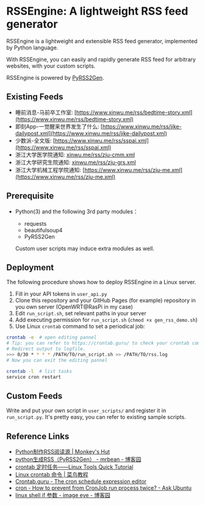 # RSSEngine: A lightweight RSS feed generator

RSSEngine is a lightweight and extensible RSS feed generator, implemented by Python language. 

With RSSEngine, you can easily and rapidly generate RSS feed for arbitrary websites, with your custom scripts.

RSSEngine is powered by [PyRSS2Gen](http://www.dalkescientific.com/Python/PyRSS2Gen.html).

## Existing Feeds

- 睡前消息-马前卒工作室: [https://www.xinwu.me/rss/bedtime-story.xml](https://www.xinwu.me/rss/bedtime-story.xml)
- 即刻App-一觉醒来世界发生了什么: [https://www.xinwu.me/rss/jike-dailypost.xml](https://www.xinwu.me/rss/jike-dailypost.xml)
- 少数派-全文版: [https://www.xinwu.me/rss/sspai.xml](https://www.xinwu.me/rss/sspai.xml)
- 浙江大学医学院通知: [xinwu.me/rss/zju-cmm.xml](xinwu.me/rss/zju-cmm.xml)
- 浙江大学研究生院通知: [xinwu.me/rss/zju-grs.xml](xinwu.me/rss/zju-grs.xml)
- 浙江大学机械工程学院通知: [https://www.xinwu.me/rss/zju-me.xml](https://www.xinwu.me/rss/zju-me.xml)

## Prerequisite

- Python(3) and the following 3rd party modules：
  - requests
  - beautifulsoup4
  - PyRSS2Gen
  
  Custom user scripts may induce extra modules as well.

## Deployment

The following procedure shows how to deploy RSSEngine in a Linux server. 

1. Fill in your API tokens in `user_api.py` 
2. Clone this repository and your GitHub Pages (for example) repository in you own server (OpenWRT@RasPi in my case)
3. Edit `run_script.sh`, set relevant paths in your server
4. Add executing permission for `run_script.sh` (`chmod +x gen_rss_demo.sh`)
5. Use Linux `crontab` command to set a periodical job:

```bash
crontab -e  # open editing pannel
# Tip: you can refer to https://crontab.guru/ to check your crontab commands
# Redirect output to logfile.
>>> 0/30 * * * * /PATH/TO/run_script.sh >> /PATH/TO/rss.log
# Now you can exit the editing pannel

crontab -l  # list tasks
service cron restart
```

## Custom Feeds

Write and put your own script in `user_scripts/` and register it in `run_script.py`. It's pretty easy, you can refer to existing sample scripts.

## Reference Links

- [Python制作RSS阅读源 | Monkey's Hut](https://monkeyhut.top/2019/06/08/Python%E5%88%B6%E4%BD%9CRSS%E9%98%85%E8%AF%BB%E6%BA%90/)
- [python生成RSS（PyRSS2Gen） - mrbean - 博客园](https://www.cnblogs.com/MrLJC/p/3732373.html)
- [crontab 定时任务——Linux Tools Quick Tutorial](https://linuxtools-rst.readthedocs.io/zh_CN/latest/tool/crontab.html)
- [Linux crontab 命令 | 菜鸟教程](https://www.runoob.com/linux/linux-comm-crontab.html)
- [Crontab.guru - The cron schedule expression editor](https://crontab.guru/)
- [cron - How to prevent from CronJob run process twice? - Ask Ubuntu](https://askubuntu.com/questions/915690/how-to-prevent-from-cronjob-run-process-twice)
- [linux shell if 参数 - image eye - 博客园](https://www.cnblogs.com/image-eye/archive/2011/08/20/2147015.html)
